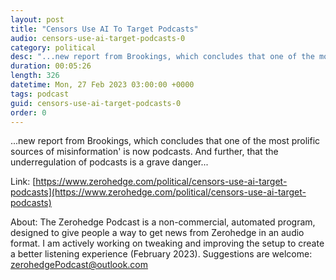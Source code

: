 ```yaml
---
layout: post
title: "Censors Use AI To Target Podcasts"
audio: censors-use-ai-target-podcasts-0
category: political
desc: "...new report from Brookings, which concludes that one of the most prolific sources of misinformation' is now podcasts. And further, that the underregulation of podcasts is a grave danger..."
duration: 00:05:26
length: 326
datetime: Mon, 27 Feb 2023 03:00:00 +0000
tags: podcast
guid: censors-use-ai-target-podcasts-0
order: 0
---
```

...new report from Brookings, which concludes that one of the most prolific sources of misinformation' is now podcasts. And further, that the underregulation of podcasts is a grave danger...

Link: [https://www.zerohedge.com/political/censors-use-ai-target-podcasts](https://www.zerohedge.com/political/censors-use-ai-target-podcasts)

About: The Zerohedge Podcast is a non-commercial, automated program, designed to give people a way to get news from Zerohedge in an audio format.  I am actively working on tweaking and improving the setup to create a better listening experience (February 2023).  Suggestions are welcome: [zerohedgePodcast@outlook.com](mailto:zerohedgePodcast@outlook.com)